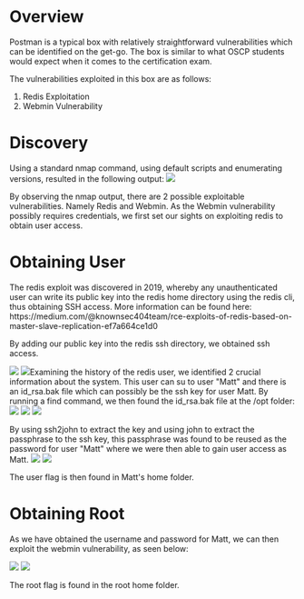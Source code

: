 <h1> Overview </h1>
Postman is a typical box with relatively straightforward vulnerabilities which can be identified on the get-go.
The box is similar to what OSCP students would expect when it comes to the certification exam.

The vulnerabilities exploited in this box are as follows:
<ol type="1">
  <li>Redis Exploitation</li>
  <li>Webmin Vulnerability</li>
</ol>

<h1> Discovery </h1>
Using a standard nmap command, using default scripts and enumerating versions, resulted in the following output:

<img src="https://user-images.githubusercontent.com/58163840/73636846-d8eee500-4634-11ea-90b7-3ce3471248d2.png" name="nmap">

By observing the nmap output, there are 2 possible exploitable vulnerabilities. Namely Redis and Webmin. As the Webmin vulnerability possibly requires credentials, we first set our sights on exploiting redis to obtain user access.

<h1> Obtaining User </h1>
The redis exploit was discovered in 2019, whereby any unauthenticated user can write its public key into the redis home directory using the redis cli, thus obtaining SSH access.
More information can be found here: 
https://medium.com/@knownsec404team/rce-exploits-of-redis-based-on-master-slave-replication-ef7a664ce1d0

By adding our public key into the redis ssh directory, we obtained ssh access.

<img src="https://user-images.githubusercontent.com/58163840/73633911-e0f75680-462d-11ea-859a-31b9f5e8276d.png" name="redis">
<img src="https://user-images.githubusercontent.com/58163840/73633928-ebb1eb80-462d-11ea-8381-354fa1fca50b.png" name="sshredis"

Examining the history of the redis user, we identified 2 crucial information about the system. This user can su to user "Matt" and there is an id_rsa.bak file which can possibly be the ssh key for user Matt.
By running a find command, we then found the id_rsa.bak file at the /opt folder:
<img src="https://user-images.githubusercontent.com/58163840/73633937-efde0900-462d-11ea-9a94-714ccf92cb1a.png" name="history">
<img src="https://user-images.githubusercontent.com/58163840/73633945-f5d3ea00-462d-11ea-88d4-6ce05952ab6e.png" name="history2">
<img src="https://user-images.githubusercontent.com/58163840/73636781-b5c43580-4634-11ea-98ff-f9101e4df312.png" name="obtainkey">

By using ssh2john to extract the key and using john to extract the passphrase to the ssh key, this passphrase was found to be reused as the password for user "Matt" where we were then able to gain user access as Matt.
<img src="https://user-images.githubusercontent.com/58163840/73636787-bbba1680-4634-11ea-8586-319bb9225172.png" name="ssh2john">
<img src="https://user-images.githubusercontent.com/58163840/73636804-c5437e80-4634-11ea-9100-d7854b7726fb.png" name="suMatt">

The user flag is then found in Matt's home folder.

<h1> Obtaining Root </h1>

As we have obtained the username and password for Matt, we can then exploit the webmin vulnerability, as seen below:

<img src="https://user-images.githubusercontent.com/58163840/73636812-cd032300-4634-11ea-9815-6e34b5716a44.png" name="options">
<img src="https://user-images.githubusercontent.com/58163840/73636841-d5f3f480-4634-11ea-92fd-f41a3a64feb9.png" name="exploit">

The root flag is found in the root home folder.


